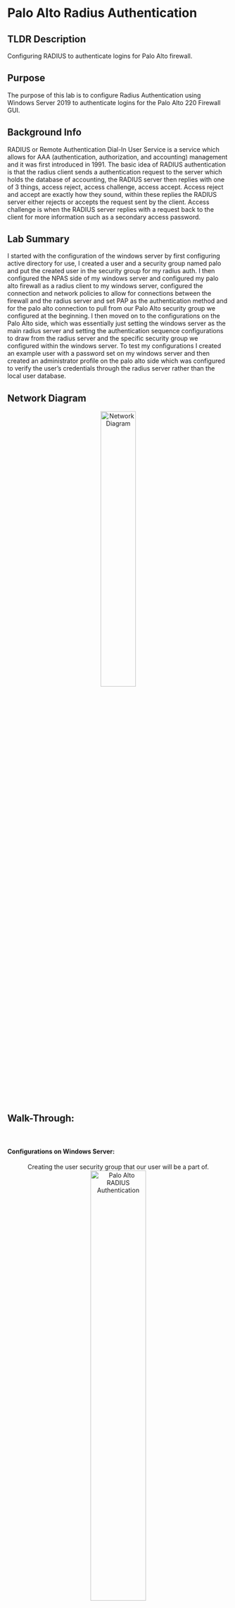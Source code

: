<h1>Palo Alto Radius Authentication</h1>


<h2>TLDR Description</h2>
Configuring RADIUS to authenticate logins for Palo Alto firewall.
<br />

<h2>Purpose</h2>
The purpose of this lab is to configure Radius Authentication using Windows Server 2019 to authenticate logins for the Palo Alto 220 Firewall GUI.
<br />

<h2>Background Info</h2>
RADIUS or Remote Authentication Dial-In User Service is a service which allows for AAA (authentication, authorization, and accounting) management and it was first introduced in 1991. The basic idea of RADIUS authentication is that the radius client sends a authentication request to the server which holds the database of accounting, the RADIUS server then replies with one of 3 things, access reject, access challenge, access accept. Access reject and accept are exactly how they sound, within these replies the RADIUS server either rejects or accepts the request sent by the client. Access challenge is when the RADIUS server replies with a request back to the client for more information such as a secondary access password.
<br />

<h2>Lab Summary</h2>
I started with the configuration of the windows server by first configuring active directory for use, I created a user and a security group named palo and put the created user in the security group for my radius auth. I then configured the NPAS side of my windows server and configured my palo alto firewall as a radius client to my windows server, configured the connection and network policies to allow for connections between the firewall and the radius server and set PAP as the authentication method and for the palo alto connection to pull from our Palo Alto security group we configured at the beginning. I then moved on to the configurations on the Palo Alto side, which was essentially just setting the windows server as the main radius server and setting the authentication sequence configurations to draw from the radius server and the specific security group we configured within the windows server. To test my configurations I created an example user with a password set on my windows server and then created an administrator profile on the palo alto side which was configured to verify the user’s credentials through the radius server rather than the local user database. 
<br />

<h2>Network Diagram</h2>
<p align="center">
  <img src="https://i.imgur.com/BAHHgtr.png" height="40%" width="40%" alt="Network Diagram"/>
</p>

<h2>Walk-Through:</h2>
<br/>
<h4>Configurations on Windows Server:</h4>

<p align="center">
Creating the user security group that our user will be a part of.<br/>
<img src="https://i.imgur.com/rx5wCNM.png" height="50%" width="50%" alt="Palo Alto RADIUS Authentication"/>
<br />
<br />
Creating the user that we will use to log into the firewall.<br/>
<img src="https://i.imgur.com/82waaL6.png" height="65%" width="65%" alt="Palo Alto RADIUS Authentication"/>
<br />
<br />
Adding the created user to the security group we created in the first step.<br/>
<img src="https://i.imgur.com/KHEFlkL.png" height="50%" width="50%" alt="Palo Alto RADIUS Authentication"/>
<br />
<br />
Adding the palo alto (192.168.1.1 internal address) as a radius client.<br/>
<img src="https://i.imgur.com/IARpYPZ.png" height="60%" width="60%" alt="Palo Alto RADIUS Authentication"/>
<br />
<br />
Configuring the connection policies, allowing for traffic from the palo alto firewall to reach our windows radius server.<br/>
<img src="https://i.imgur.com/lioL7Tc.png" height="65%" width="65%" alt="Palo Alto RADIUS Authentication"/>
<br />
<img src="https://i.imgur.com/uBaIhhA.png" height="65%" width="65%" alt="Palo Alto RADIUS Authentication"/>
<br />
<br />
Configuring network policies.<br/>
<img src="https://i.imgur.com/rzmhwhk.png" height="65%" width="65%" alt="Palo Alto RADIUS Authentication"/>
<br />
<br />
Pull the radius requests from the specified security group we created in the first step.<br/>
<img src="https://i.imgur.com/YWSFbFJ.png" height="65%" width="65%" alt="Palo Alto RADIUS Authentication"/>
<br />
<br />
Configuring the radius server to authenticate with PAP.<br/>
<img src="https://i.imgur.com/oN1bNAF.png" height="65%" width="65%" alt="Palo Alto RADIUS Authentication"/>
<br />
<br />
Adding a vendor specific attribute to our network policy.<br/>
<img src="https://i.imgur.com/vaFaIXO.png" height="65%" width="65%" alt="Palo Alto RADIUS Authentication"/>
<br />
<br />
Configuring vendor specific to fit palo alto configurations.<br/>
<img src="https://i.imgur.com/c95qdQf.png" height="60%" width="60%" alt="Palo Alto RADIUS Authentication"/>
<br/>
<img src="https://i.imgur.com/9EzXnta.png" height="60%" width="60%" alt="Palo Alto RADIUS Authentication"/>
<br/>
<img src="https://i.imgur.com/PGasznI.png" height="60%" width="60%" alt="Palo Alto RADIUS Authentication"/>
<br />
<br />
<br/>
<h4>Configurations on Palo Alto Firewall:</h4>
<p align="center">
Device > Admin Roles > Add<br/>
<img src="https://i.imgur.com/a6PUCpp.png" height="80%" width="80%" alt="Palo Alto RADIUS Authentication"/>
<br />
<br />
Configuring admin role<br/>
<img src="https://i.imgur.com/AOJBJi6.png" height="60%" width="60%" alt="Palo Alto RADIUS Authentication"/>
<br />
<br />
Device > Server Profile > RADIUS > Add<br/>
<img src="https://i.imgur.com/NQPcui1.png" height="80%" width="80%" alt="Palo Alto RADIUS Authentication"/>
<br />
<br />
Configuring the palo alto to pull from our windows radius server at 192.168.1.6<br/>
<img src="https://i.imgur.com/N9bSIHs.png" height="60%" width="60%" alt="Palo Alto RADIUS Authentication"/>
<br />
<br />
Device > Authentication Profile > Add<br/>
<img src="https://i.imgur.com/Bmuejs0.png" height="80%" width="80%" alt="Palo Alto RADIUS Authentication"/>
<br />
<br />
Configuring authentication for authentication from local palo alto database<br/>
<img src="https://i.imgur.com/Ee17UpX.png" height="60%" width="60%" alt="Palo Alto RADIUS Authentication"/>
<br />
<img src="https://i.imgur.com/ogp8LjO.png" height="60%" width="60%" alt="Palo Alto RADIUS Authentication"/>
<br />
<br />
Configuring the authentication profile which pulls from our specified directory on our windows radius server.<br/>
<img src="https://i.imgur.com/uzVjIU7.png" height="60%" width="60%" alt="Palo Alto RADIUS Authentication"/>
<br />
<img src="https://i.imgur.com/sW4K3dP.png" height="60%" width="60%" alt="Palo Alto RADIUS Authentication"/>
<br />
<br />
Device > Authentication Sequence > Add<br/>
<img src="https://i.imgur.com/W1mZjwm.png" height="80%" width="80%" alt="Palo Alto RADIUS Authentication"/>
<br />
<br />
Configuring our Authentication Sequence to verify through our radius authentication prior to attempting to authenticate with the local database on the Palo Alto.<br/>
<img src="https://i.imgur.com/47L8v0T.png" height="60%" width="60%" alt="Palo Alto RADIUS Authentication"/>
<br />
<br />
Device > Setup > Management > Authentication Settings > edit<br/>
<img src="https://i.imgur.com/u1YTki5.png" height="80%" width="80%" alt="Palo Alto RADIUS Authentication"/>
<br />
<br />
Configuring the Authentication Settings to use the Authentication Sequence we created.<br/>
<img src="https://i.imgur.com/KFNxYDC.png" height="60%" width="60%" alt="Palo Alto RADIUS Authentication"/>
<br />
<br />
Creating admin profile so that palo alto knows which user to look for in our directory on our windows radius server.<br/>
<img src="https://i.imgur.com/QQgOhnX.png" height="60%" width="60%" alt="Palo Alto RADIUS Authentication"/>
<br />
<br />
</p>
<h4>Proof of Functionality:</h4>
<br/>
<p align="center">
From the Palo alto system logs we can see that it authorized our login using the user created on the Radius Windows Server at 192.168.1.6<br/>
<img src="https://i.imgur.com/ugSnSVl.png" height="65%" width="65%" alt="Palo Alto RADIUS Authentication"/>
<br />
<br />
From the side of our Radius server by using event viewer we can see that the palo alto requested auth and the NPS (our Windows Radius Server) granted access to the credentials presented.<br/>
<img src="https://i.imgur.com/hjk7myO.png" height="70%" width="70%" alt="Palo Alto RADIUS Authentication"/>
<br />
<br />
In Wireshark we are able to see that our users password is encrypted.<br/>
<img src="https://i.imgur.com/ZFvb7o1.png" height="65%" width="65%" alt="Palo Alto RADIUS Authentication"/>
<br />
<br />
</p>

  
</p>

<h2>Problems</h2>
When configuring the use of a common authentication protocol I attempted to use MSCHAP provided by the Microsoft server which for some reason did not seem to be supported by the palo alto firewalls GUI, I substituted the use of MSCHAP for PAP and selected an option to encrypt sensitive user data which was shown in the wireshark screenshot provided in the configurations section. It worked fine as PAP standard was supported by both Palo Alto and Microsoft server.
<br/>
<br/>


<h2>Conclusion</h2>
In this lab I generated certificates to very legitimate user access through the global protect remote access VPN I configured through the Palo Alto 220 firewall. There were a lot of new concepts in this lab that I had to research to find out more information about, I think the biggest concepts that I faced were the certificate creation, use of them, and the configuration of the global protect gateway which was finally configured after extensive research and collaboration with the other members in the lab.
<br />

<!--
 ```diff
- text in red
+ text in green
! text in orange
# text in gray
@@ text in purple (and bold)@@
```
--!>
